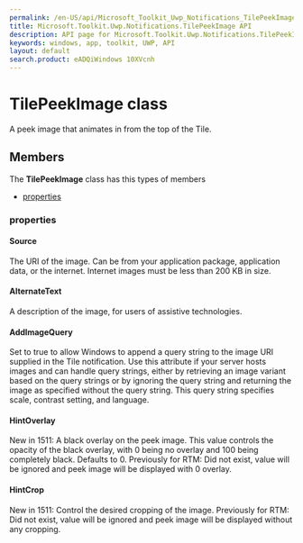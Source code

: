 ```yaml
---
permalink: /en-US/api/Microsoft_Toolkit_Uwp_Notifications_TilePeekImage.htm
title: Microsoft.Toolkit.Uwp.Notifications.TilePeekImage API 
description: API page for Microsoft.Toolkit.Uwp.Notifications.TilePeekImage
keywords: windows, app, toolkit, UWP, API
layout: default
search.product: eADQiWindows 10XVcnh
---
```



# TilePeekImage class

A peek image that animates in from the top of the Tile.

## Members

The **TilePeekImage** class has this types of members

* [properties](#properties)

### properties

#### Source

The URI of the image. Can be from your application package, application data, or the internet. Internet images must be less than 200 KB in size.

#### AlternateText

A description of the image, for users of assistive technologies.

#### AddImageQuery

Set to true to allow Windows to append a query string to the image URI supplied in the Tile notification. Use this attribute if your server hosts images and can handle query strings, either by retrieving an image variant based on the query strings or by ignoring the query string and returning the image as specified without the query string. This query string specifies scale, contrast setting, and language.

#### HintOverlay

New in 1511: A black overlay on the peek image. This value controls the opacity of the black overlay, with 0 being no overlay and 100 being completely black. Defaults to 0. Previously for RTM: Did not exist, value will be ignored and peek image will be displayed with 0 overlay.

#### HintCrop

New in 1511: Control the desired cropping of the image. Previously for RTM: Did not exist, value will be ignored and peek image will be displayed without any cropping.
